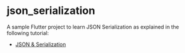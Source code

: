 # json_serialization

A sample Flutter project to learn JSON Serialization as explained in the following tutorial:

- [JSON & Serialization](https://flutter.dev/docs/development/data-and-backend/json)

